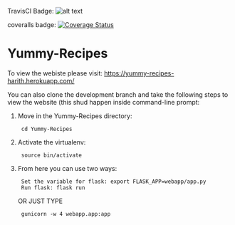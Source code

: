 TravisCI Badge: ![alt text](https://travis-ci.org/HarithJ/Yummy-Recipes.svg?branch=development)

coveralls badge: <a href='https://coveralls.io/github/HarithJ/Yummy-Recipes?branch=development'><img src='https://coveralls.io/repos/github/HarithJ/Yummy-Recipes/badge.svg?branch=development' alt='Coverage Status' /></a>


# Yummy-Recipes
To view the webiste please visit: https://yummy-recipes-harith.herokuapp.com/

You can also clone the development branch and take the following steps to view the website (this shud happen inside command-line prompt:

1. Move in the Yummy-Recipes directory: 

        cd Yummy-Recipes
        
2. Activate the virtualenv: 

        source bin/activate

3. From here you can use two ways:
        
        Set the variable for flask: export FLASK_APP=webapp/app.py
        Run flask: flask run
    
    OR JUST TYPE
            
        gunicorn -w 4 webapp.app:app
